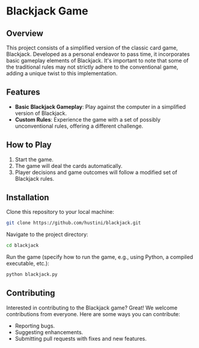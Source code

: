 # Blackjack Game

## Overview

This project consists of a simplified version of the classic card game, Blackjack. Developed as a personal endeavor to pass time, it incorporates basic gameplay elements of Blackjack. It's important to note that some of the traditional rules may not strictly adhere to the conventional game, adding a unique twist to this implementation.

## Features

- **Basic Blackjack Gameplay**: Play against the computer in a simplified version of Blackjack.
- **Custom Rules**: Experience the game with a set of possibly unconventional rules, offering a different challenge.

## How to Play

1. Start the game.
2. The game will deal the cards automatically.
3. Player decisions and game outcomes will follow a modified set of Blackjack rules.

## Installation

Clone this repository to your local machine:

```bash
git clone https://github.com/hustini/blackjack.git
```

Navigate to the project directory:

```bash
cd blackjack
```

Run the game (specify how to run the game, e.g., using Python, a compiled executable, etc.):

```bash
python blackjack.py
```

## Contributing

Interested in contributing to the Blackjack game? Great! We welcome contributions from everyone. Here are some ways you can contribute:

- Reporting bugs.
- Suggesting enhancements.
- Submitting pull requests with fixes and new features.

